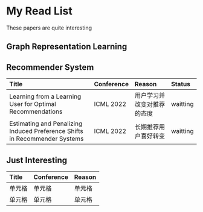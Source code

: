 # My Read List

These papers are quite interesting

## Graph Representation Learning



## Recommender System

| Title                                                                      | Conference | Reason              | Status   |
|:---------------------------------------------------------------------------|:-----------|:--------------------|:---------|
| Learning from a Learning User for Optimal Recommendations                  | ICML 2022  | 用户学习并改变对推荐的态度       | waitting |
| Estimating and Penalizing Induced Preference Shifts in Recommender Systems | ICML 2022  | 长期推荐用户喜好转变          | waitting |
## Just Interesting

| Title | Conference | Reason |
|:------|:-----------|:-------|
| 单元格   | 单元格        | 单元格    |
| 单元格   | 单元格        | 单元格    |